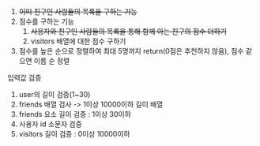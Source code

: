 1. ~~이미 친구인 사람들의 목록을 구하는 기능~~
2. 점수를 구하는 기능
   1. ~~사용자와 친구인 사람들의 목록을 통해 함께 아는 친구의 점수 더하기~~
   2. visitors 배열에 대한 점수 구하기
3. 점수를 높은 순으로 정렬하여 최대 5명까지 return(0점은 추천하지 않음), 점수 같으면 이름 순 정렬

입력값 검증

1. user의 길이 검증(1~30)
2. friends 배열 검사 -> 1이상 10000이하 길이 배열
3. friends 요소 길이 검증 : 1이상 30이하
4. 사용자 id 소문자 검증
5. visitors 길이 검증 : 0이상 10000이하
